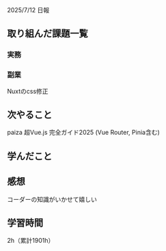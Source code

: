 
2025/7/12 日報
## 取り組んだ課題一覧


### 実務


### 副業
Nuxtのcss修正


## 次やること
paiza
超Vue.js 完全ガイド2025 (Vue Router, Pinia含む)


## 学んだこと



## 感想
コーダーの知識がいかせて嬉しい


## 学習時間
2h（累計1901h）
